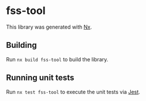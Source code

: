 # fss-tool

This library was generated with [Nx](https://nx.dev).

## Building

Run `nx build fss-tool` to build the library.

## Running unit tests

Run `nx test fss-tool` to execute the unit tests via [Jest](https://jestjs.io).
